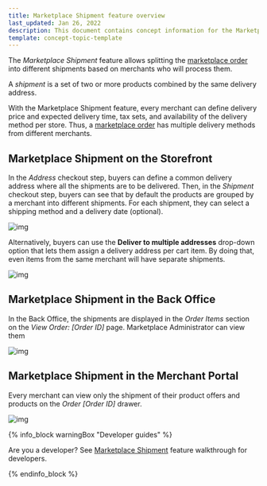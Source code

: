 ```yaml
---
title: Marketplace Shipment feature overview
last_updated: Jan 26, 2022
description: This document contains concept information for the Marketplace Shipment feature.
template: concept-topic-template
---
```


The *Marketplace Shipment* feature allows splitting the [marketplace order](/docs/marketplace/user/features/{{page.version}}/marketplace-order-management-feature-overview/marketplace-order-management-feature-overview.html) into different shipments based on merchants who will process them.

A *shipment* is a set of two or more products combined by the same delivery address.

With the Marketplace Shipment feature, every merchant can define delivery price and expected delivery time, tax sets, and availability of the delivery method per store. Thus, a [marketplace order](/docs/marketplace/user/features/{{page.version}}/marketplace-order-management-feature-overview/marketplace-order-overview.html) has multiple delivery methods from different merchants.

## Marketplace Shipment on the Storefront
In the *Address* checkout step, buyers can define a common delivery address where all the shipments are to be delivered.
Then, in the *Shipment* checkout step, buyers can see that by default the products are grouped by a merchant into different shipments. For each shipment, they can select a shipping method and a delivery date (optional).

![img](https://spryker.s3.eu-central-1.amazonaws.com/docs/Marketplace/user+guides/Features/Marketplace+Shipment/shipment-to-single-address.png)

Alternatively, buyers can use the **Deliver to multiple addresses** drop-down option that lets them assign a delivery address per cart item. By doing that, even items from the same merchant will have separate shipments.

![img](https://spryker.s3.eu-central-1.amazonaws.com/docs/Marketplace/user+guides/Features/Marketplace+Shipment/deliver-shipment.png)


## Marketplace Shipment in the Back Office
In the Back Office, the shipments are displayed in the *Order Items* section on the *View Order: [Order ID]* page. Marketplace Administrator can view them

![img](https://spryker.s3.eu-central-1.amazonaws.com/docs/Marketplace/user+guides/Features/Marketplace+Shipment/shipments-back-office.png)

## Marketplace Shipment in the Merchant Portal
Every merchant can view only the shipment of their product offers and products on the *Order [Order ID]* drawer.

![img](https://spryker.s3.eu-central-1.amazonaws.com/docs/Marketplace/user+guides/Features/Marketplace+Shipment/shipment-merchant-portal.png)

{% info_block warningBox "Developer guides" %}

Are you a developer? See [Marketplace Shipment](/docs/marketplace/dev/feature-walkthroughs/{{page.version}}/marketplace-shipment-feature-walkthrough.html) feature walkthrough <!---LINK--> for developers.

{% endinfo_block %}

